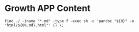 # Growth APP Content

```shell
find ./ -iname "*.md" -type f -exec sh -c 'pandoc "${0}" -o "html/${0%.md}.html"' {} \;
```